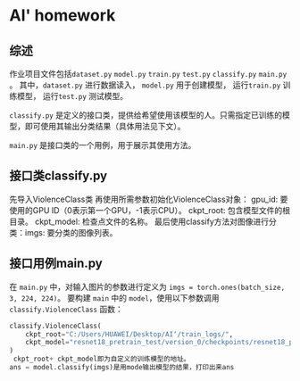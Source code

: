 # AI' homework
## 综述
作业项目文件包括`dataset.py` `model.py` `train.py` `test.py` `classify.py` `main.py` 。 
其中，`dataset.py` 进行数据读入，
`model.py` 用于创建模型，
运行`train.py` 训练模型，
运行`test.py` 测试模型。

`classify.py` 是定义的接口类，提供给希望使用该模型的人。只需指定已训练的模型，即可使用其输出分类结果（具体用法见下文）。

`main.py` 是接口类的一个用例，用于展示其使用方法。
## 接口类classify.py  
先导入ViolenceClass类
再使用所需参数初始化ViolenceClass对象：
gpu_id: 要使用的GPU ID（0表示第一个GPU，-1表示CPU）。
ckpt_root: 包含模型文件的根目录。
ckpt_model: 检查点文件的名称。
最后使用classify方法对图像进行分类：imgs: 要分类的图像列表。
## 接口用例main.py

在 `main.py` 中，对输入图片的参数进行定义为 `imgs = torch.ones(batch_size, 3, 224, 224)`。
要构建 `main` 中的 `model`，使用以下参数调用 `classify.ViolenceClass` 函数：

```python
classify.ViolenceClass(
    ckpt_root="C:/Users/HUAWEI/Desktop/AI‘/train_logs/",
    ckpt_model="resnet18_pretrain_test/version_0/checkpoints/resnet18_pretrain_test-epoch=20-val_loss=0.04.ckpt"
)
 ckpt_root+ ckpt_model即为自定义的训练模型的地址。
ans = model.classify(imgs)是用mode输出模型的结果，打印出来ans
```
